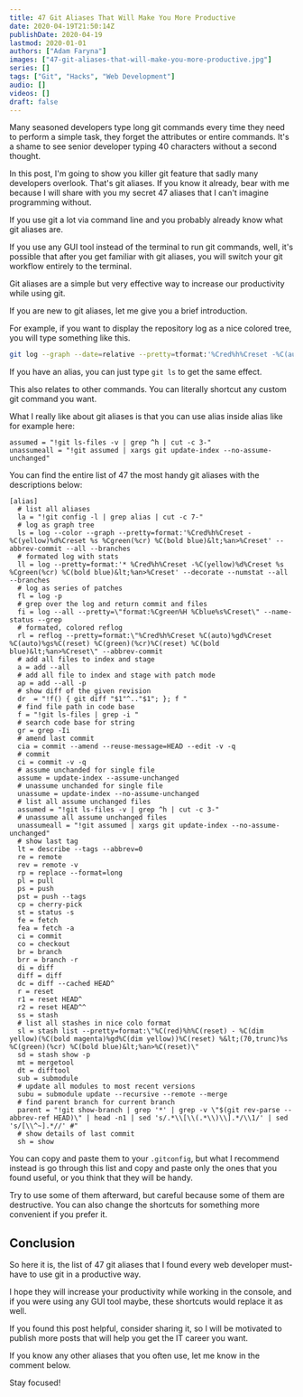```yaml
---
title: 47 Git Aliases That Will Make You More Productive
date: 2020-04-19T21:50:14Z
publishDate: 2020-04-19
lastmod: 2020-01-01
authors: ["Adam Faryna"]
images: ["47-git-aliases-that-will-make-you-more-productive.jpg"]
series: []
tags: ["Git", "Hacks", "Web Development"]
audio: []
videos: []
draft: false
---
```


Many seasoned developers type long git commands every time they need to perform a simple task, they forget the attributes or entire commands. It's a shame to see senior developer typing 40 characters without a second thought.

In this post, I'm going to show you killer git feature that sadly many developers overlook. That's git aliases. If you know it already, bear with me because I will share with you my secret 47 aliases that I can't imagine programming without.

If you use git a lot via command line and you probably already know what git aliases are.

If you use any GUI tool instead of the terminal to run git commands, well, it's possible that after you get familiar with git aliases, you will switch your git workflow entirely to the terminal.

Git aliases are a simple but very effective way to increase our productivity while using git.

If you are new to git aliases, let me give you a brief introduction.

For example, if you want to display the repository log as a nice colored tree, you will type something like this.

```bash
git log --graph --date=relative --pretty=tformat:'%Cred%h%Creset -%C(auto)%d%Creset %s %Cgreen(%an %ad)%Creset'
```

If you have an alias, you can just type `git ls` to get the same effect.

This also relates to other commands. You can literally shortcut any custom git command you want.

What I really like about git aliases is that you can use alias inside alias like for example here:

```gitconfig
assumed = "!git ls-files -v | grep ^h | cut -c 3-"
unassumeall = "!git assumed | xargs git update-index --no-assume-unchanged"
```

You can find the entire list of 47 the most handy git aliases with the descriptions below:

```gitconfig
[alias]
  # list all aliases
  la = "!git config -l | grep alias | cut -c 7-"
  # log as graph tree
  ls = log --color --graph --pretty=format:'%Cred%h%Creset -%C(yellow)%d%Creset %s %Cgreen(%cr) %C(bold blue)&lt;%an>%Creset' --abbrev-commit --all --branches
  # formated log with stats
  ll = log --pretty=format:'* %Cred%h%Creset -%C(yellow)%d%Creset %s %Cgreen(%cr) %C(bold blue)&lt;%an>%Creset' --decorate --numstat --all --branches
  # log as series of patches
  fl = log -p
  # grep over the log and return commit and files
  fi = log --all --pretty=\"format:%Cgreen%H %Cblue%s%Creset\" --name-status --grep
  # formated, colored reflog
  rl = reflog --pretty=format:\"%Cred%h%Creset %C(auto)%gd%Creset %C(auto)%gs%C(reset) %C(green)(%cr)%C(reset) %C(bold blue)&lt;%an>%Creset\" --abbrev-commit
  # add all files to index and stage
  a = add --all
  # add all file to index and stage with patch mode
  ap = add --all -p
  # show diff of the given revision
  dr  = "!f() { git diff "$1"^.."$1"; }; f "
  # find file path in code base
  f = "!git ls-files | grep -i "
  # search code base for string
  gr = grep -Ii
  # amend last commit
  cia = commit --amend --reuse-message=HEAD --edit -v -q
  # commit
  ci = commit -v -q
  # assume unchanded for single file
  assume = update-index --assume-unchanged
  # unassume unchanded for single file
  unassume = update-index --no-assume-unchanged
  # list all assume unchanged files
  assumed = "!git ls-files -v | grep ^h | cut -c 3-"
  # unassume all assume unchanged files
  unassumeall = "!git assumed | xargs git update-index --no-assume-unchanged"
  # show last tag
  lt = describe --tags --abbrev=0
  re = remote
  rev = remote -v
  rp = replace --format=long
  pl = pull
  ps = push
  pst = push --tags
  cp = cherry-pick
  st = status -s
  fe = fetch
  fea = fetch -a
  ci = commit
  co = checkout
  br = branch
  brr = branch -r
  di = diff
  diff = diff
  dc = diff --cached HEAD^
  r = reset
  r1 = reset HEAD^
  r2 = reset HEAD^^
  ss = stash
  # list all stashes in nice colo format
  sl = stash list --pretty=format:\"%C(red)%h%C(reset) - %C(dim yellow)(%C(bold magenta)%gd%C(dim yellow))%C(reset) %&lt;(70,trunc)%s %C(green)(%cr) %C(bold blue)&lt;%an>%C(reset)\"
  sd = stash show -p
  mt = mergetool
  dt = difftool
  sub = submodule
  # update all modules to most recent versions
  subu = submodule update --recursive --remote --merge
  # find parent branch for current branch
  parent = "!git show-branch | grep '*' | grep -v \"$(git rev-parse --abbrev-ref HEAD)\" | head -n1 | sed 's/.*\\[\\(.*\\)\\].*/\\1/' | sed 's/[\\^~].*//' #"
  # show details of last commit
  sh = show
```

You can copy and paste them to your `.gitconfig`, but what I recommend instead is go through this list and copy and paste only the ones that you found useful, or you think that they will be handy.

Try to use some of them afterward, but careful because some of them are destructive. You can also change the shortcuts for something more convenient if you prefer it.

## Conclusion

So here it is, the list of 47 git aliases that I found every web developer must-have to use git in a productive way.

I hope they will increase your productivity while working in the console, and if you were using any GUI tool maybe, these shortcuts would replace it as well.

If you found this post helpful, consider sharing it, so I will be motivated to publish more posts that will help you get the IT career you want.

If you know any other aliases that you often use, let me know in the comment below.

Stay focused!
